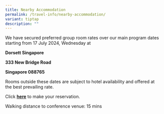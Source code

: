 ```yaml
---
title: Nearby Accommodation
permalink: /travel-info/nearby-accommodation/
variant: tiptap
description: ""
---
```

<p>We have secured preferred group room rates over our main program dates
starting from 17 July 2024, Wednesday at</p>
<p><strong>Dorsett Singapore</strong>
</p>
<p><strong>333 New Bridge Road</strong>
</p>
<p><strong>Singapore 088765</strong>
</p>
<p>Rooms outside these dates are subject to hotel availability and offered
at the best prevailing rate.</p>
<p>Click <strong><u>here</u></strong> to make your reservation.</p>
<p>Walking distance to conference venue: 15 mins</p>